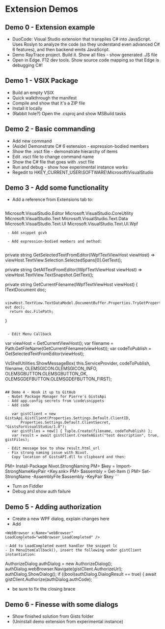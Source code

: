 # Extension Demos

## Demo 0 - Extension example
 - DuoCode: Visual Studio extension that transpiles C# into JavaScript. Uses Roslyn to analyze the code (so they understand even advanced C# 6 features), and then backend emits JavaScript. 
 - Demo RayTrace project. Build it. Show all files - show generated .JS file
 - Open in Edge. F12 dev tools. Show source code mapping so that Edge is debugging C#!

## Demo 1 - VSIX Package
 - Build an empty VSIX
 - Quick walkthrough the manifest
 - Compile and show that it's a ZIP file
 - Install it locally
 - (Rabbit hole?) Open the .csproj and show MSBuild tasks

## Demo 2 - Basic commanding
 - Add new command
 - (Aside) Demonstrate C# 6 extension - expression-bodied members
 - Show the .vsct file - demonstrate hierarchy of items
 - Edit .vsct file to change command name
 - Show the C# file that goes with .vsct file
 - Run and debug - show how experimental instance works
 - Regedit to HKEY_CURRENT_USER\SOFTWARE\Microsoft\VisualStudio

## Demo 3 - Add some functionality
 - Add a reference from Extensions tab to:

   ```
Microsoft.VisualStudio.Editor
Microsoft.VisualStudio.CoreUtility
Microsoft.VisualStudio.Text
Microsoft.VisualStudio.Text.Data
Microsoft.VisualStudio.Text.UI
Microsoft.VisualStudio.Text.UI.Wpf
``` 
 - Add snippet gcvh

 - Add expression-bodied members and method:
 
 ```
   private string GetSelectedTextFromEditor(IWpfTextViewHost viewHost) => 
      viewHost.TextView.Selection.SelectedSpans[0].GetText();
      
   private string GetAllTextFromEditor(IWpfTextViewHost viewHost) =>
      viewHost.TextView.TextSnapshot.GetText();
      
   private string GetCurrentFilename(IWpfTextViewHost viewHost)
   {
      ITextDocument doc;
         
      viewHost.TextView.TextDataModel.DocumentBuffer.Properties.TryGetProperty(typeof(ITextDocument), out doc);
      return doc.FilePath;
   }
```

 - Edit Menu Callback
 ```
   var viewHost = GetCurrentViewHost();
   var filename = Path.GetFileName(GetCurrentFilename(viewHost));
   var codeToPublish = GetSelectedTextFromEditor(viewHost);
      
   VsShellUtilities.ShowMessageBox(
      this.ServiceProvider,
      codeToPublish,
      filename,
      OLEMSGICON.OLEMSGICON_INFO,
      OLEMSGBUTTON.OLEMSGBUTTON_OK,
      OLEMSGDEFBUTTON.OLEMSGDEFBUTTON_FIRST);
```

## Demo 4 - Hook it up to GitHub
 - NuGet Package Manager for Pierre's GistsApi
 - Add app.config secrets from \code\snippets
 - Add code
  ```
       var gistClient = new GistsApi.GistClient(Properties.Settings.Default.ClientID,
           Properties.Settings.Default.ClientSecret, "GistsForVisualStudio/1.0");
       var gistFiles = new[] { Tuple.Create(filename, codeToPublish) };
       var result = await gistClient.CreateAGist("test description", true, gistFiles);
```
 - Edit message box to show result.html_url
 - Fix strong naming issue with Nivot. 
   Copy location of GistsAPI.dll to clipboard and then:
   ```
PM> Install-Package Nivot.StrongNaming
PM> $key = Import-StrongNameKeyPair <Key.snk>
PM> $assembly = Get-Item (<DLL Location>)
PM> Set-StrongName -AssemblyFile $assembly -KeyPair $key
       ```
 - Turn on Fiddler
 - Debug and show auth failure

## Demo 5 - Adding authorization
 - Create a new WPF dialog, explain changes here
 - Add 
 ```
<WebBrowser x:Name="webBrowser" LoadCompleted="webBrowser_LoadCompleted" />
       ```
 - Add to LoadCompleted event handler the snippet lc
 - In MenuItemCallback(), insert the following under gistClient instantiation:
 ```
AuthorizeDialog authDialog = new AuthorizeDialog();
authDialog.webBrowser.Navigate(gistClient.AuthorizeUrl);
authDialog.ShowDialog();
if ((bool)authDialog.DialogResult == true)
{
      await gistClient.Authorize(authDialog.authCode);
           ```
 - be sure to fix the closing brace

## Demo 6 - Finesse with some dialogs
 - Show finished solution from Gists folder
 - (Uninstall demo extension from experimental instance)